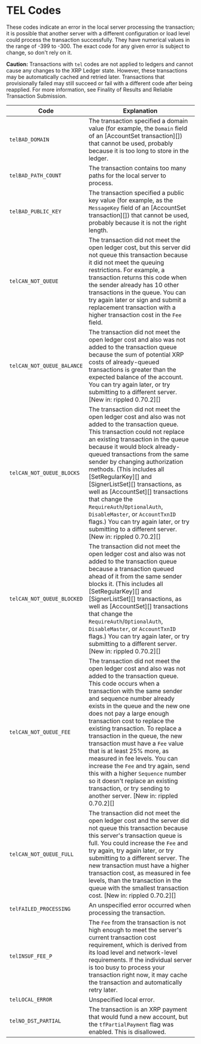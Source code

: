 # TEL Codes

These codes indicate an error in the local server processing the transaction; it is possible that another server with a different configuration or load level could process the transaction successfully. They have numerical values in the range of -399 to -300. The exact code for any given error is subject to change, so don't rely on it.

**Caution:** Transactions with `tel` codes are not applied to ledgers and cannot cause any changes to the XRP Ledger state. However, these transactions may be automatically cached and retried later. Transactions that provisionally failed may still succeed or fail with a different code after being reapplied. For more information, see Finality of Results and Reliable Transaction Submission.

| Code                       | Explanation                                                                                                                                                                                                                                                                                                                                                                                                                                                                                                                                                                                                                                              |
| -------------------------- | -------------------------------------------------------------------------------------------------------------------------------------------------------------------------------------------------------------------------------------------------------------------------------------------------------------------------------------------------------------------------------------------------------------------------------------------------------------------------------------------------------------------------------------------------------------------------------------------------------------------------------------------------------- |
| `telBAD_DOMAIN`            | The transaction specified a domain value (for example, the `Domain` field of an \[AccountSet transaction]\[]) that cannot be used, probably because it is too long to store in the ledger.                                                                                                                                                                                                                                                                                                                                                                                                                                                               |
| `telBAD_PATH_COUNT`        | The transaction contains too many paths for the local server to process.                                                                                                                                                                                                                                                                                                                                                                                                                                                                                                                                                                                 |
| `telBAD_PUBLIC_KEY`        | The transaction specified a public key value (for example, as the `MessageKey` field of an \[AccountSet transaction]\[]) that cannot be used, probably because it is not the right length.                                                                                                                                                                                                                                                                                                                                                                                                                                                               |
| `telCAN_NOT_QUEUE`         | The transaction did not meet the open ledger cost, but this server did not queue this transaction because it did not meet the queuing restrictions. For example, a transaction returns this code when the sender already has 10 other transactions in the queue. You can try again later or sign and submit a replacement transaction with a higher transaction cost in the `Fee` field.                                                                                                                                                                                                                                                                 |
| `telCAN_NOT_QUEUE_BALANCE` | The transaction did not meet the open ledger cost and also was not added to the transaction queue because the sum of potential XRP costs of already-queued transactions is greater than the expected balance of the account. You can try again later, or try submitting to a different server. \[New in: rippled 0.70.2]\[]                                                                                                                                                                                                                                                                                                                              |
| `telCAN_NOT_QUEUE_BLOCKS`  | The transaction did not meet the open ledger cost and also was not added to the transaction queue. This transaction could not replace an existing transaction in the queue because it would block already-queued transactions from the same sender by changing authorization methods. (This includes all \[SetRegularKey]\[] and \[SignerListSet]\[] transactions, as well as \[AccountSet]\[] transactions that change the `RequireAuth`/`OptionalAuth`, `DisableMaster`, or `AccountTxnID` flags.) You can try again later, or try submitting to a different server. \[New in: rippled 0.70.2]\[]                                                      |
| `telCAN_NOT_QUEUE_BLOCKED` | The transaction did not meet the open ledger cost and also was not added to the transaction queue because a transaction queued ahead of it from the same sender blocks it. (This includes all \[SetRegularKey]\[] and \[SignerListSet]\[] transactions, as well as \[AccountSet]\[] transactions that change the `RequireAuth`/`OptionalAuth`, `DisableMaster`, or `AccountTxnID` flags.) You can try again later, or try submitting to a different server. \[New in: rippled 0.70.2]\[]                                                                                                                                                                 |
| `telCAN_NOT_QUEUE_FEE`     | The transaction did not meet the open ledger cost and also was not added to the transaction queue. This code occurs when a transaction with the same sender and sequence number already exists in the queue and the new one does not pay a large enough transaction cost to replace the existing transaction. To replace a transaction in the queue, the new transaction must have a `Fee` value that is at least 25% more, as measured in fee levels. You can increase the `Fee` and try again, send this with a higher `Sequence` number so it doesn't replace an existing transaction, or try sending to another server. \[New in: rippled 0.70.2]\[] |
| `telCAN_NOT_QUEUE_FULL`    | The transaction did not meet the open ledger cost and the server did not queue this transaction because this server's transaction queue is full. You could increase the `Fee` and try again, try again later, or try submitting to a different server. The new transaction must have a higher transaction cost, as measured in fee levels, than the transaction in the queue with the smallest transaction cost. \[New in: rippled 0.70.2]\[]                                                                                                                                                                                                            |
| `telFAILED_PROCESSING`     | An unspecified error occurred when processing the transaction.                                                                                                                                                                                                                                                                                                                                                                                                                                                                                                                                                                                           |
| `telINSUF_FEE_P`           | The `Fee` from the transaction is not high enough to meet the server's current transaction cost requirement, which is derived from its load level and network-level requirements. If the individual server is too busy to process your transaction right now, it may cache the transaction and automatically retry later.                                                                                                                                                                                                                                                                                                                                |
| `telLOCAL_ERROR`           | Unspecified local error.                                                                                                                                                                                                                                                                                                                                                                                                                                                                                                                                                                                                                                 |
| `telNO_DST`\_`PARTIAL`     | The transaction is an XRP payment that would fund a new account, but the `tfPartialPayment` flag was enabled. This is disallowed.                                                                                                                                                                                                                                                                                                                                                                                                                                                                                                                        |
